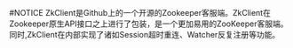 #NOTICE
    ZkClient是Github上的一个开源的Zookeeper客服端。ZkClient在Zookeeper原生API接口之上进行了包装，是一个更加易用的ZooKeeper客服端。
  同时,ZkClient在内部实现了诸如Session超时重连、Watcher反复注册等功能。